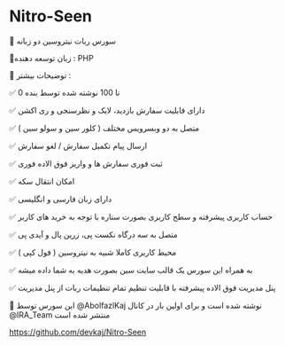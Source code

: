 # Nitro-Seen

📂 سورس ربات نیتروسین دو زبانه

📝زبان توسعه دهنده : PHP

📜 توضیحات بیشتر :

✅ 0 تا 100 نوشته شده توسط بنده

✅ دارای قابلیت سفارش بازدید، لایک و نظرسنجی و ری اکشن

✅ متصل به دو وبسرویس مختلف ( کلور سین و سولو سین )

✅ ارسال پیام تکمیل سفارش / لغو سفارش

✅ ثبت فوری سفارش ها و واریز فوق الاده فوری

✅ امکان انتقال سکه

✅ دارای زبان فارسی و انگلیسی

✅ حساب کاربری پیشرفته و سطح کاربری بصورت ستاره با توجه به خرید های کاربر

✅ متصل به سه درگاه نکست پی، زرین پال و آیدی پی

✅ محیط کاربری کاملا شبیه به نیتروسین ( فول کپی )

✅ به همراه این سورس یک قالب سایت سین بصورت هدیه به شما داده میشه

✅ پنل مدیریت فوق الاده پیشرفته با قابلیت تنظیم تمام تنظیمات ربات از پنل مدیریت

💎 این سورس توسط @AbolfazlKaj نوشته شده است و برای اولین بار در کانال @IRA_Team منتشر شده است

https://github.com/devkaj/Nitro-Seen
